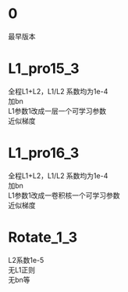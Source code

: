 # 0
最早版本
# L1_pro15_3
全程L1+L2，L1/L2 系数均为1e-4  
加bn  
L1参数1改成一层一个可学习参数  
近似梯度    
# L1_pro16_3
全程L1+L2，L1/L2 系数均为1e-4  
加bn  
L1参数1改成一卷积核一个可学习参数  
近似梯度  
# Rotate_1_3
L2系数1e-5  
无L1正则  
无bn等  